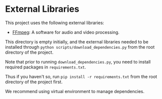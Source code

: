 # External Libraries

This project uses the following external libraries:
- [FFmpeg](https://ffmpeg.org/): A software for audio and video processing.

This directory is empty initially, and the external libraries needed to be installed through
`python scripts/download_dependencies.py` from the root directory of the project.

Note that prior to running `download_dependencies.py`, you need to install required packages in
`requirements.txt`.

Thus if you haven't so, run `pip install -r requirements.txt` from the root directory of the project first.

We recommend using virtual environment to manage dependencies.
